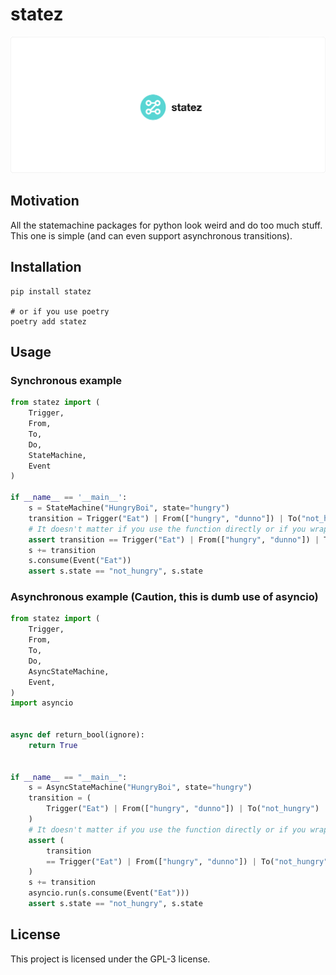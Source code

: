 # statez

![statez.png](https://raw.githubusercontent.com/4thel00z/logos/master/statez.png)

## Motivation

All the statemachine packages for python look weird and do too much stuff.
This one is simple (and can even support asynchronous transitions).


## Installation

```
pip install statez

# or if you use poetry
poetry add statez
```

## Usage

### Synchronous example

```python
from statez import (
    Trigger,
    From,
    To,
    Do,
    StateMachine,
    Event
)

if __name__ == '__main__':
    s = StateMachine("HungryBoi", state="hungry")
    transition = Trigger("Eat") | From(["hungry", "dunno"]) | To("not_hungry") | Do(lambda a: True)
    # It doesn't matter if you use the function directly or if you wrap it in Do :-)
    assert transition == Trigger("Eat") | From(["hungry", "dunno"]) | To("not_hungry") | (lambda a: True)
    s += transition
    s.consume(Event("Eat"))
    assert s.state == "not_hungry", s.state
```

### Asynchronous example (Caution, this is dumb use of asyncio)

``` python
from statez import (
    Trigger,
    From,
    To,
    Do,
    AsyncStateMachine,
    Event,
)
import asyncio


async def return_bool(ignore):
    return True


if __name__ == "__main__":
    s = AsyncStateMachine("HungryBoi", state="hungry")
    transition = (
        Trigger("Eat") | From(["hungry", "dunno"]) | To("not_hungry") | Do(return_bool)
    )
    # It doesn't matter if you use the function directly or if you wrap it in Do :-)
    assert (
        transition
        == Trigger("Eat") | From(["hungry", "dunno"]) | To("not_hungry") | return_bool
    )
    s += transition
    asyncio.run(s.consume(Event("Eat")))
    assert s.state == "not_hungry", s.state
```

## License

This project is licensed under the GPL-3 license.
